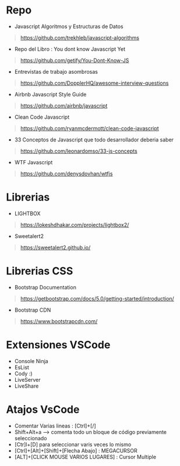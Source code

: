 # Repo

* Javascript Algoritmos y Estructuras de Datos
> https://github.com/trekhleb/javascript-algorithms

* Repo del Libro : You dont know Javascript Yet
> https://github.com/getify/You-Dont-Know-JS

* Entrevistas de trabajo asombrosas
> https://github.com/DopplerHQ/awesome-interview-questions

* Airbnb Javascript Style Guide
> https://github.com/airbnb/javascript

* Clean Code Javascript
> https://github.com/ryanmcdermott/clean-code-javascript

* 33 Conceptos de Javascript que todo desarrollador deberia saber
> https://github.com/leonardomso/33-js-concepts

* WTF Javascript
> https://github.com/denysdovhan/wtfjs

# Librerias

* LIGHTBOX
> https://lokeshdhakar.com/projects/lightbox2/

* Sweetalert2
> https://sweetalert2.github.io/

# Librerias CSS

* Bootstrap Documentation
> https://getbootstrap.com/docs/5.0/getting-started/introduction/

* Bootstrap CDN
> https://www.bootstrapcdn.com/

# Extensiones VSCode

* Console Ninja
* EsList
* Cody :)
* LiveServer
* LiveShare

# Atajos VsCode

* Comentar Varias lineas : [Ctrl]+[/]
* Shift+Alt+a  --> comenta todo un bloque de código previamente seleccionado
* [Ctr]l+[D] para seleccionar varis veces lo mismo
* [Ctrl]+[Alt]+[Shift]+[Flecha Abajo] : MEGACURSOR
* [ALT]+[CLICK MOUSE VARIOS LUGARES] : Cursor Multiple
